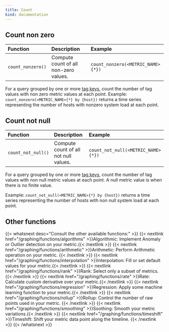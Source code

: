 ```yaml
---
title: Count
kind: documentation
---
```


## Count non zero

| Function          | Description                           | Example                           |
| :----             | :-------                              | :---------                        |
| `count_nonzero()` | Compute count of all non-zero values. | `count_nonzero(<METRIC_NAME>{*})` |


For a query grouped by one or more [tag keys][1], count the number of tag values with non zero metric values at each point. 
Example: `count_nonzero(<METRIC_NAME>{*} by {host})` returns a time series representing the number of hosts with nonzero system load at each point.

## Count not null

| Function           | Description                           | Example                            |
| :----              | :-------                              | :---------                         |
| `count_not_null()` | Compute count of all not null values. | `count_not_null(<METRIC_NAME>{*})` |

For a query grouped by one or more [tag keys][1], count the number of tag values with non null metric values at each point. A null metric value is when there is no finite value.

Example: `count_not_null(<METRIC_NAME>{*} by {host})` returns a time series representing the number of hosts with non null system load at each point.

## Other functions

{{< whatsnext desc="Consult the other available functions:" >}}
    {{< nextlink href="/graphing/functions/algorithms" >}}Algorithmic: Implement Anomaly or Outlier detection on your metric.{{< /nextlink >}}
    {{< nextlink href="/graphing/functions/arithmetic" >}}Arithmetic: Perform Arithmetic operation on your metric.  {{< /nextlink >}}
    {{< nextlink href="/graphing/functions/interpolation" >}}Interpolation: Fill or set default values for your metric.{{< /nextlink >}}
    {{< nextlink href="/graphing/functions/rank" >}}Rank: Select only a subset of metrics. {{< /nextlink >}}
    {{< nextlink href="/graphing/functions/rate" >}}Rate: Calculate custom derivative over your metric.{{< /nextlink >}}
    {{< nextlink href="/graphing/functions/regression" >}}Regression: Apply some machine learning function to your metric.{{< /nextlink >}}
    {{< nextlink href="/graphing/functions/rollup" >}}Rollup: Control the number of raw points used in your metric. {{< /nextlink >}}
    {{< nextlink href="/graphing/functions/smoothing" >}}Soothing: Smooth your metric variations.{{< /nextlink >}}
    {{< nextlink href="/graphing/functions/timeshift" >}}Timeshift: Shift your metric data point along the timeline. {{< /nextlink >}}
{{< /whatsnext >}}

[1]: /tagging